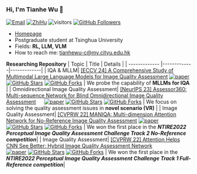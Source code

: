 ### Hi, I'm Tianhe Wu 👋

[![Email](https://img.shields.io/badge/-tianhe_wu@foxmail.com-green?style=flat-square&labelColor=grey&logo=Gmail&logoColor=white&link=mailto:tianhe_wu@foxmail.com)](tianhe_wu@foxmail.com)
[![ZhiHu](https://img.shields.io/badge/Intro-ZhiHu-blue)](https://www.zhihu.com/people/ru-ci-zhe-ban-91-2)
![visitors](https://visitor-badge.laobi.icu/badge?page_id=TianheWu/TianheWu)
[![GitHub Followers](https://img.shields.io/github/followers/TianheWu?style=social)](https://github.com/TianheWu)

- [Homepage](https://tianhewu.github.io/tianhe-page/)
- Postgraduate student at Tsinghua University
- Fields: **RL, LLM, VLM**
- How to reach me: tianhewu-c@my.cityu.edu.hk

**Researching Repository**
| Topic        | Title           | Details           |
| ------------- |-------------|-------------|
| IQA & MLLM| [[ECCV 24] A Comprehensive Study of Multimodal Large Language Models for Image Quality Assessment](https://github.com/TianheWu/MLLMs-for-IQA) [![paper](https://img.shields.io/badge/arXiv-Paper-green.svg)](https://arxiv.org/abs/2403.10854) [![GitHub Stars](https://img.shields.io/github/stars/TianheWu/MLLMs-for-IQA?style=social)](https://github.com/TianheWu/MLLMs-for-IQA) [![GitHub Forks](https://img.shields.io/github/forks/TianheWu/MLLMs-for-IQA?style=social)](https://github.com/TianheWu/MLLMs-for-IQA) | We probe the capability of **MLLMs for IQA** |
| Omnidirectional Image Quality Assessment| [[NeurIPS 23] Assessor360: Multi-sequence Network for Blind Omnidirectional Image Quality Assessment](https://github.com/TianheWu/Assessor360/tree/master) &emsp;   [![paper](https://img.shields.io/badge/arXiv-Paper-green.svg)](https://arxiv.org/abs/2305.10983) [![GitHub Stars](https://img.shields.io/github/stars/TianheWu/Assessor360?style=social)](https://github.com/TianheWu/Assessor360) [![GitHub Forks](https://img.shields.io/github/forks/TianheWu/Assessor360?style=social)](https://github.com/TianheWu/Assessor360)     |    We focus on solving the quality assessment issues in **novel scenario (VR)** |
| Image Quality Assessment| [[CVPRW 22] MANIQA: Multi-dimension Attention Network for No-Reference Image Quality Assessment](https://github.com/IIGROUP/MANIQA) [![paper](https://img.shields.io/badge/arXiv-Paper-green.svg)](https://arxiv.org/abs/2204.08958) [![GitHub Stars](https://img.shields.io/github/stars/IIGROUP/MANIQA?style=social)](https://github.com/IIGROUP/MANIQA) [![GitHub Forks](https://img.shields.io/github/forks/IIGROUP/MANIQA?style=social)](https://github.com/IIGROUP/MANIQA)      |    We won the first place in the ***NTIRE2022 Perceptual Image Quality Assessment Challenge Track 2 No-Reference competition***|
| Image Quality Assessment| [[CVPRW 22] Attention Helps CNN See Better: Hybrid Image Quality Assessment Network](https://github.com/IIGROUP/AHIQ) &emsp;&emsp;&emsp;&emsp;&emsp; [![paper](https://img.shields.io/badge/arXiv-Paper-green.svg)](https://arxiv.org/abs/2204.10485)  [![GitHub Stars](https://img.shields.io/github/stars/IIGROUP/AHIQ?style=social)](https://github.com/IIGROUP/AHIQ)   [![GitHub Forks](https://img.shields.io/github/forks/IIGROUP/AHIQ?style=social)](https://github.com/IIGROUP/AHIQ)  |    We won the first place in the ***NTIRE2022 Perceptual Image Quality Assessment Challenge Track 1 Full-Reference competition***|
